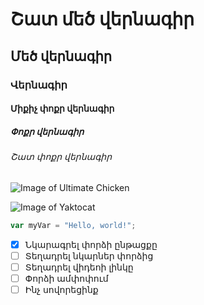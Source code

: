 # Շատ մեծ վերնագիր
## Մեծ վերնագիր
### Վերնագիր
#### Միքիչ փոքր վերնագիր
##### Փոքր վերնագիր
###### Շատ փոքր վերնագիր

![Image of Ultimate Chicken](https://shared.akamai.steamstatic.com/store_item_assets/steam/apps/386940/ss_eebaadf226741a95895e07edebab32b9416aa20b.1920x1080.jpg?t=1715624179)


![Image of Yaktocat](https://healthcare.utah.edu/sites/g/files/zrelqx136/files/media/images/2023/GettyImages-182892188-frisbee.jpg)


``` javascript
var myVar = "Hello, world!";
```



- [x] Նկարագրել փորձի ընթացքը
- [ ] Տեղադրել նկարներ փորձից
- [ ] Տեղադրել վիդեոի լինկը
- [ ] Փորձի ամփոփում
- [ ] Ինչ սովորեցինք
